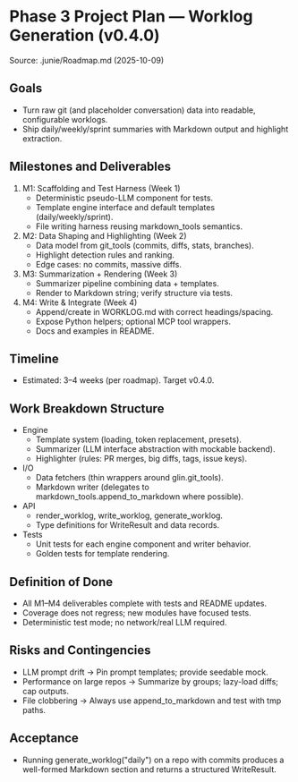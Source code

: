 # Phase 3 Project Plan — Worklog Generation (v0.4.0)

Source: .junie/Roadmap.md (2025-10-09)

## Goals
- Turn raw git (and placeholder conversation) data into readable, configurable worklogs.
- Ship daily/weekly/sprint summaries with Markdown output and highlight extraction.

## Milestones and Deliverables
1. M1: Scaffolding and Test Harness (Week 1)
   - Deterministic pseudo-LLM component for tests.
   - Template engine interface and default templates (daily/weekly/sprint).
   - File writing harness reusing markdown_tools semantics.
2. M2: Data Shaping and Highlighting (Week 2)
   - Data model from git_tools (commits, diffs, stats, branches).
   - Highlight detection rules and ranking.
   - Edge cases: no commits, massive diffs.
3. M3: Summarization + Rendering (Week 3)
   - Summarizer pipeline combining data + templates.
   - Render to Markdown string; verify structure via tests.
4. M4: Write & Integrate (Week 4)
   - Append/create in WORKLOG.md with correct headings/spacing.
   - Expose Python helpers; optional MCP tool wrappers.
   - Docs and examples in README.

## Timeline
- Estimated: 3–4 weeks (per roadmap). Target v0.4.0.

## Work Breakdown Structure
- Engine
  - Template system (loading, token replacement, presets).
  - Summarizer (LLM interface abstraction with mockable backend).
  - Highlighter (rules: PR merges, big diffs, tags, issue keys).
- I/O
  - Data fetchers (thin wrappers around glin.git_tools).
  - Markdown writer (delegates to markdown_tools.append_to_markdown where possible).
- API
  - render_worklog, write_worklog, generate_worklog.
  - Type definitions for WriteResult and data records.
- Tests
  - Unit tests for each engine component and writer behavior.
  - Golden tests for template rendering.

## Definition of Done
- All M1–M4 deliverables complete with tests and README updates.
- Coverage does not regress; new modules have focused tests.
- Deterministic test mode; no network/real LLM required.

## Risks and Contingencies
- LLM prompt drift → Pin prompt templates; provide seedable mock.
- Performance on large repos → Summarize by groups; lazy-load diffs; cap outputs.
- File clobbering → Always use append_to_markdown and test with tmp paths.

## Acceptance
- Running generate_worklog("daily") on a repo with commits produces a well-formed Markdown section and returns a structured WriteResult.

